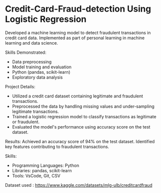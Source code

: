 # Credit-Card-Fraud-detection Using Logistic Regression

Developed a machine learning model to detect fraudulent transactions in credit card data. Implemented as part of personal learning in machine learning and data science.

Skills Demonstrated:
- Data preprocessing
- Model training and evaluation
- Python (pandas, scikit-learn)
- Exploratory data analysis

Project Details:
- Utilized a credit card dataset containing legitimate and fraudulent transactions.
- Preprocessed the data by handling missing values and under-sampling legitimate transactions.
- Trained a logistic regression model to classify transactions as legitimate or fraudulent.
- Evaluated the model's performance using accuracy score on the test dataset.

Results:
Achieved an accuracy score of 94% on the test dataset. Identified key features contributing to fraudulent transactions.

Skills:
- Programming Languages: Python
- Libraries: pandas, scikit-learn
- Tools: VsCode, Git, CSV

Dataset used : https://www.kaggle.com/datasets/mlg-ulb/creditcardfraud
